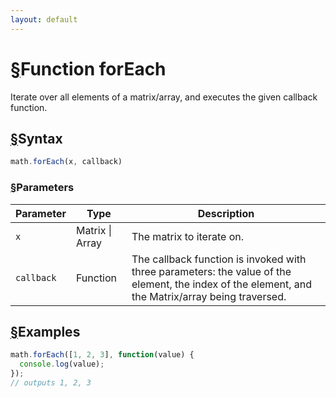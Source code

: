 ```yaml
---
layout: default
---
```


<h1 id="function-foreach"><a href="#function-foreach">&sect;</a>Function forEach</h1>

Iterate over all elements of a matrix/array, and executes the given callback function.


<h2 id="syntax"><a href="#syntax">&sect;</a>Syntax</h2>

```js
math.forEach(x, callback)
```

<h3 id="parameters"><a href="#parameters">&sect;</a>Parameters</h3>

Parameter | Type | Description
--------- | ---- | -----------
`x` | Matrix &#124; Array | The matrix to iterate on.
`callback` | Function | The callback function is invoked with three parameters: the value of the element, the index of the element, and the Matrix/array being traversed.

<h2 id="examples"><a href="#examples">&sect;</a>Examples</h2>

```js
math.forEach([1, 2, 3], function(value) {
  console.log(value);
});
// outputs 1, 2, 3
```




<!-- Note: This file is automatically generated from source code comments. Changes made in this file will be overridden. -->
